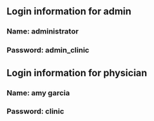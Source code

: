 ## Login information for admin

### Name: administrator
### Password: admin_clinic

## Login information for physician

### Name: amy garcia
### Password: clinic